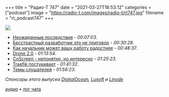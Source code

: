 +++
title = "Радио-Т 747"
date = "2021-03-27T18:53:12"
categories = ["podcast"]
image = "https://radio-t.com/images/radio-t/rt747.jpg"
filename = "rt_podcast747"
+++

![](https://radio-t.com/images/radio-t/rt747.jpg)

- [Неожиданные последствия](https://www.techradar.com/news/this-popular-code-library-is-causing-problems-for-hundreds-of-thousands-of-devs) - *00:07:03*.
- [Бесстрастный разработчик это не приговор](https://blog.ploeh.dk/2021/03/22/the-dispassionate-developer/) - *00:30:28*.
- [Как начальник может вашу работу радостнее](https://hbr.org/2016/12/if-your-boss-could-do-your-job-youre-more-likely-to-be-happy-at-work) - *00:48:37*.
- [Drone 2.0](https://harness.io/blog/news/harness-commits-new-dev-experience-to-drone-community/) - *01:13:54*.
- [CoScreen - непонятно, но интересно](https://www.coscreen.co/) - *01:25:23*.
- [Traefik постукивает](https://github.com/traefik/traefik/issues/7360) - *01:41:32*.
- [Темы слушателей](https://radio-t.com/p/2021/03/23/prep-747/) - *01:56:23*.

*Спонсоры этого выпуска [DigitalOcean](https://do.co/radiot), [Luxoft](https://career.luxoft.com/) и [Linode](http://linode.com/radiot)*


[аудио](https://cdn.radio-t.com/rt_podcast747.mp3) • [лог чата](https://chat.radio-t.com/logs/radio-t-747.html)
<audio src="https://cdn.radio-t.com/rt_podcast747.mp3" preload="none"></audio>
